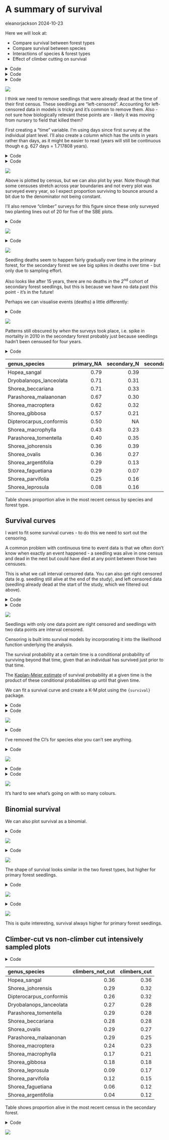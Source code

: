 # A summary of survival
eleanorjackson
2024-10-23

Here we will look at:

- Compare survival between forest types
- Compare survival between species
- Interactions of species & forest types
- Effect of climber cutting on survival

<details class="code-fold">
<summary>Code</summary>

``` r
library("tidyverse")
library("here")
library("patchwork")
library("survival")
library("ggsurvfit")
```

</details>
<details class="code-fold">
<summary>Code</summary>

``` r
# reading in data and adding a column distinguishing cohorts 1 & 2 from
# the primary forest seedlings
data <- 
  readRDS(here::here("data", "derived", "data_cleaned.rds")) %>% 
  mutate(census_no = as.ordered(census_no)) %>% 
  mutate(cohort = paste(forest_type, old_new, sep = "_")) %>% 
  filter(! cohort == "secondary_NA") %>% 
  filter(! str_detect(plant_id, "NA")) 
```

</details>
<details class="code-fold">
<summary>Code</summary>

``` r
data %>% 
  mutate(survival = as.factor(survival)) %>% 
  ggplot(aes(x = census_no, group = survival, 
             fill = survival)) +
  geom_bar(position = "fill") +
  facet_wrap(~cohort, ncol = 1,
             axis.labels = "all_x", axes = "all_x") +
  guides(x =  guide_axis(angle = 90)) +
  theme(legend.position = "top", legend.justification = "left") 
```

</details>

![](figures/2024-10-11_describe-survival/unnamed-chunk-2-1.png)

I think we need to remove seedlings that were already dead at the time
of their first census. These seedlings are “left-censored”. Accounting
for left-censored data in models is tricky and it’s common to remove
them. Also - not sure how biologically relevant these points are -
likely it was moving from nursery to field that killed them?

First creating a “time” variable. I’m using days since first survey at
the individual plant level. I’ll also create a column which has the
units in years rather than days, as it might be easier to read (years
will still be continuous though e.g. 627 days = 1.717808 years).

<details class="code-fold">
<summary>Code</summary>

``` r
data <-
  data %>%
  group_by(plant_id) %>%
  slice_min(survey_date, with_ties = FALSE) %>%
  select(plant_id, survey_date) %>%
  rename(first_survey = survey_date) %>%
  ungroup() %>% 
  right_join(data)

data <-
  data %>%
  rowwise() %>% 
  mutate(
    days =
      survey_date - first_survey) %>% 
  ungroup() %>% 
  mutate(years = as.numeric(days, units= "weeks")/52.25,
         days_num = as.numeric(days))
```

</details>
<details class="code-fold">
<summary>Code</summary>

``` r
left_censored <- 
  data %>% 
  filter(survival == 0 & days == 0) %>%  
  select(plant_id) %>% 
  distinct()

data %>% 
  filter(!plant_id %in% left_censored$plant_id) %>% 
  mutate(survival = as.factor(survival)) %>% 
  ggplot(aes(x = census_no, group = survival, 
             fill = survival)) +
  geom_bar(position = "fill") +
  facet_wrap(~cohort, ncol = 1,
             axis.labels = "all_x", axes = "all_x") +
  guides(x =  guide_axis(angle = 90)) +
  theme(legend.position = "top", legend.justification = "left") +
  geom_hline(yintercept = 0.5, colour = "white", linetype = 2) +
  geom_hline(yintercept = 0.75, colour = "white", linetype = 3) +
  geom_hline(yintercept = 0.25, colour = "white", linetype = 3)
```

</details>

![](figures/2024-10-11_describe-survival/unnamed-chunk-4-1.png)

Above is plotted by census, but we can also plot by year. Note though
that some censuses stretch across year boundaries and not every plot was
surveyed every year, so I expect proportion surviving to bounce around a
bit due to the denominator not being constant.

I’ll also remove “climber” surveys for this figure since these only
surveyed two planting lines out of 20 for five of the SBE plots.

<details class="code-fold">
<summary>Code</summary>

``` r
data %>% 
  filter(!plant_id %in% left_censored$plant_id) %>% 
  filter(!str_detect(census_id, "climber")) %>% 
  mutate(survival = as.factor(survival)) %>% 
  mutate(year = year(survey_date)) %>% 
  ggplot(aes(x = year, group = survival, 
             fill = survival)) +
  geom_bar(position = "fill") +
  facet_wrap(~cohort, ncol = 1,
             axis.labels = "all_x", axes = "all_x") +
  theme(legend.position = "top", legend.justification = "left") +
  geom_hline(yintercept = 0.5, colour = "white", linetype = 2) +
  geom_hline(yintercept = 0.75, colour = "white", linetype = 3) +
  geom_hline(yintercept = 0.25, colour = "white", linetype = 3)
```

</details>

![](figures/2024-10-11_describe-survival/unnamed-chunk-5-1.png)

<details class="code-fold">
<summary>Code</summary>

``` r
data %>% 
  filter(!plant_id %in% left_censored$plant_id) %>% 
  filter(!str_detect(census_id, "climber")) %>% 
  filter(survival == "0") %>%
  group_by(plant_id) %>%
  slice_min(lubridate::ymd(survey_date), with_ties = FALSE) %>%
  ungroup() %>% 
  ggplot(aes(x = years, 
             colour = cohort,
             group = cohort)) +
  geom_density(linewidth = 0.75) +
  ylab("Event density")
```

</details>

![](figures/2024-10-11_describe-survival/unnamed-chunk-6-1.png)

Seedling deaths seem to happen fairly gradually over time in the primary
forest, for the secondary forest we see big spikes in deaths over time -
but only due to sampling effort.

Also looks like after 15 years, there are no deaths in the
2<sup>nd</sup> cohort of secondary forest seedlings, but this is because
we have no data past this point - it’s in the future!

Perhaps we can visualise events (deaths) a little differently:

<details class="code-fold">
<summary>Code</summary>

``` r
data %>% 
  filter(!plant_id %in% left_censored$plant_id) %>% 
  filter(!str_detect(census_id, "climber")) %>% 
  filter(survival == "0") %>%
  group_by(plant_id) %>%
  slice_min(lubridate::ymd(survey_date), with_ties = FALSE) %>%
  ungroup() %>% 
  mutate(year = year(survey_date)) %>% 
  ggplot(aes(x = year, 
             fill = cohort,
             group = cohort)) +
  geom_bar() +
  facet_wrap(~cohort, ncol = 1, scales = "free_y") +
  labs(y = "# of new deaths")
```

</details>

![](figures/2024-10-11_describe-survival/unnamed-chunk-7-1.png)

Patterns still obscured by *when* the surveys took place, i.e. spike in
mortality in 2010 in the secondary forest probably just because
seedlings hadn’t been censused for four years.

<details class="code-fold">
<summary>Code</summary>

``` r
data %>% 
  filter(!plant_id %in% left_censored$plant_id) %>% 
  filter(case_when(
    forest_type == "primary" & census_no == 22 ~ TRUE,
    forest_type == "secondary" & census_no == 26 ~ TRUE
  )) %>% 
  group_by(cohort, genus_species) %>% 
  summarise(n_dead = sum(survival == "0"), 
            n_alive = sum(survival == "1")) %>% 
  mutate(prop_alive = n_alive / (n_dead + n_alive)) %>% 
  select(- n_dead, - n_alive) %>% 
  pivot_wider(names_from = cohort, values_from = prop_alive) %>% 
  arrange(desc(primary_NA)) %>% 
  knitr::kable(digits = 2)
```

</details>

| genus_species           | primary_NA | secondary_N | secondary_O |
|:------------------------|-----------:|------------:|------------:|
| Hopea_sangal            |       0.79 |        0.39 |        0.35 |
| Dryobalanops_lanceolata |       0.71 |        0.31 |        0.19 |
| Shorea_beccariana       |       0.71 |        0.33 |        0.27 |
| Parashorea_malaanonan   |       0.67 |        0.30 |        0.22 |
| Shorea_macroptera       |       0.62 |        0.32 |        0.10 |
| Shorea_gibbosa          |       0.57 |        0.21 |        0.16 |
| Dipterocarpus_conformis |       0.50 |          NA |        0.29 |
| Shorea_macrophylla      |       0.43 |        0.23 |        0.17 |
| Parashorea_tomentella   |       0.40 |        0.35 |        0.19 |
| Shorea_johorensis       |       0.36 |        0.39 |        0.19 |
| Shorea_ovalis           |       0.36 |        0.27 |        0.28 |
| Shorea_argentifolia     |       0.29 |        0.13 |        0.02 |
| Shorea_faguetiana       |       0.29 |        0.07 |        0.10 |
| Shorea_parvifolia       |       0.25 |        0.16 |        0.11 |
| Shorea_leprosula        |       0.08 |        0.16 |        0.10 |

Table shows proportion alive in the most recent census by species and
forest type.

## Survival curves

I want to fit some survival curves - to do this we need to sort out the
censoring.

A common problem with continuous time to event data is that we often
don’t know when exactly an event happened - a seedling was alive in one
census and dead in the next but could have died at any point between
those two censuses.

This is what we call interval censored data. You can also get right
censored data (e.g. seedling still alive at the end of the study), and
left censored data (seedling already dead at the start of the study,
which we filtered out above).

<details class="code-fold">
<summary>Code</summary>

``` r
interval_censored <-
  data %>% 
  filter(survival == 0) %>% 
  group_by(plant_id) %>% 
  slice_min(survey_date, with_ties = FALSE) %>% 
  ungroup() %>% 
  rename(time_to_dead = years) %>% 
  select(plant_id, genus_species, plot, cohort, time_to_dead) %>% 
  mutate(censor = "interval") 


interval_censored <-
  data %>% 
  filter(plant_id %in% interval_censored$plant_id) %>% 
  filter(survival == 1) %>% 
  group_by(plant_id) %>% 
  slice_max(survey_date, with_ties = FALSE) %>% 
  ungroup() %>% 
  rename(time_to_last_alive = years) %>% 
  select(plant_id, time_to_last_alive) %>% 
  right_join(interval_censored) 
  
  
right_censored <- 
  data %>% 
  filter(!plant_id %in% interval_censored$plant_id) %>% 
  group_by(plant_id) %>% 
  slice_max(survey_date, with_ties = FALSE) %>% 
  ungroup() %>% 
  rename(time_to_last_alive = years) %>% 
  select(plant_id, genus_species, plot, cohort, time_to_last_alive) %>% 
  mutate(censor = "right")

data_aggregated <- 
  bind_rows(interval_censored, right_censored) %>% 
  filter(time_to_last_alive > 0) %>% 
  mutate(plot_id = as.factor(paste(cohort, plot, sep = "_")))

data_aggregated <- 
  data_aggregated %>% 
  mutate(time_to_dead = case_when(
    censor == "right" ~ time_to_last_alive,
    .default = time_to_dead
  )) 
```

</details>
<details class="code-fold">
<summary>Code</summary>

``` r
data_aggregated %>% 
  slice_sample(n = 30) %>%
  pivot_longer(cols = c(time_to_last_alive, time_to_dead),
               values_to = "years") %>% 
  ggplot(aes(y = plant_id, x = years, colour = name, group = plant_id)) +
  geom_path(colour = "lightgrey") +
  geom_point(alpha = 0.5, size = 2) +
  theme(legend.position = "top")
```

</details>

![](figures/2024-10-11_describe-survival/unnamed-chunk-10-1.png)

Seedlings with only one data point are right censored and seedlings with
two data points are interval censored.

Censoring is built into survival models by incorporating it into the
likelihood function underlying the analysis.

The survival probability at a certain time is a conditional probability
of surviving beyond that time, given that an individual has survived
just prior to that time.

The [Kaplan-Meier
estimate](https://en.wikipedia.org/wiki/Kaplan–Meier_estimator) of
survival probability at a given time is the product of these conditional
probabilities up until that given time.

We can fit a survival curve and create a K-M plot using the `{survival}`
package.

<details class="code-fold">
<summary>Code</summary>

``` r
# different packages want censors formatted in different ways
data_surv <- 
  data_aggregated %>% 
  mutate(event = recode(censor, "interval" = 3, "right" = 0, "left" = 2)) %>% 
  mutate(time_to_dead = case_when(
    censor == "right" ~ NA,
    .default = time_to_dead
  ))

fit_surv <- 
  survfit(data = data_surv,
          Surv(time = time_to_last_alive, 
               time2 = time_to_dead,
               type = "interval2") ~ cohort)
```

</details>
<details class="code-fold">
<summary>Code</summary>

``` r
fit_surv %>% 
  ggsurvfit::ggsurvfit(theme = theme_classic(base_size = 10)) +
  labs(
    x = "Years",
    y = "Survival probability"
  ) + 
  add_confidence_interval() +
  ggtitle("Kaplan-Meier plot")
```

</details>

![](figures/2024-10-11_describe-survival/unnamed-chunk-12-1.png)

<details class="code-fold">
<summary>Code</summary>

``` r
fit_surv_sp <- 
  survfit(data = data_surv,
          Surv(time = time_to_last_alive, 
               time2 = time_to_dead,
               type = "interval2") ~ genus_species)
```

</details>

I’ve removed the CI’s for species else you can’t see anything.

<details class="code-fold">
<summary>Code</summary>

``` r
fit_surv_sp %>% 
  ggsurvfit::ggsurvfit(theme = theme_classic(base_size = 10)) +
  labs(
    x = "Years",
    y = "Survival probability"
  ) + 
  scale_colour_viridis_d() +
  ggtitle("Kaplan-Meier plot")
```

</details>

![](figures/2024-10-11_describe-survival/unnamed-chunk-14-1.png)

<details class="code-fold">
<summary>Code</summary>

``` r
fit_surv_sp_p <- 
  survfit(data = filter(data_surv, cohort == "primary_NA"),
          Surv(time = time_to_last_alive, 
               time2 = time_to_dead,
               type = "interval2") ~ genus_species)

fit_surv_sp_s <- 
  survfit(data = filter(data_surv, str_detect(cohort, "secondary")),
          Surv(time = time_to_last_alive, 
               time2 = time_to_dead,
               type = "interval2") ~ genus_species)
```

</details>
<details class="code-fold">
<summary>Code</summary>

``` r
fit_surv_sp_p %>% 
  ggsurvfit::ggsurvfit(theme = theme_classic(base_size = 10)) +
  labs(
    x = "Years",
    y = "Survival probability"
  ) + 
  scale_colour_viridis_d() +
  ggtitle("Primary forest") +
  
  fit_surv_sp_s %>% 
  ggsurvfit::ggsurvfit(theme = theme_classic(base_size = 10)) +
  labs(
    x = "Years",
    y = "Survival probability"
  ) + 
  scale_colour_viridis_d() +
  ggtitle("Secondary forest") +
  
  plot_layout(guides = "collect", ncol = 1)
```

</details>

![](figures/2024-10-11_describe-survival/unnamed-chunk-16-1.png)

It’s hard to see what’s going on with so many colours.

## Binomial survival

We can also plot survival as a binomial.

<details class="code-fold">
<summary>Code</summary>

``` r
p <- ggplot() +
  geom_smooth(data = filter(data, !plant_id %in% left_censored$plant_id), 
              aes(x = days_num, y = survival), 
              method = "glm", method.args = list(family = "binomial")) +
  facet_wrap(~forest_type)

p +
  ggdist::geom_dots(data = filter(data, !plant_id %in% left_censored$plant_id), 
                    aes(y = as.numeric(survival), x = days_num, 
                        side = ifelse(survival == 0, "bottom", "top")), 
                    color = "grey20", binwidth = 150, overflow = "compress", 
                    shape = 16, alpha = 0.3, size = 0.5) 
```

</details>

![](figures/2024-10-11_describe-survival/unnamed-chunk-17-1.png)

<details class="code-fold">
<summary>Code</summary>

``` r
ggplot(data = filter(data, !plant_id %in% left_censored$plant_id)) +
  geom_smooth(aes(x = years, 
                  y = survival, 
                  colour = cohort), 
              method = "glm", method.args = list(family = "binomial")) 
```

</details>

![](figures/2024-10-11_describe-survival/unnamed-chunk-18-1.png)

The shape of survival looks similar in the two forest types, but higher
for primary forest seedlings.

<details class="code-fold">
<summary>Code</summary>

``` r
data %>%  
  filter(!plant_id %in% left_censored$plant_id) %>% 
  ggplot() +
  geom_smooth(aes(survival, x = years, 
                  colour = genus_species), 
              se = FALSE, linewidth = 0.7,
              method = "glm", method.args = list(family = "binomial")) +
  facet_wrap(~forest_type) +
  scale_colour_viridis_d() 
```

</details>

![](figures/2024-10-11_describe-survival/unnamed-chunk-19-1.png)

<details class="code-fold">
<summary>Code</summary>

``` r
data %>%  
  filter(!plant_id %in% left_censored$plant_id) %>% 
  ggplot(aes(survival, x = years, 
                  colour = cohort)) +
  geom_smooth(se = FALSE, linewidth = 0.7,
              method = "glm", method.args = list(family = "binomial")) +
  facet_wrap(~genus_species, ncol = 5)  +
  ggtitle("geom_smooth(method = `glm`)") +
  
  data %>%  
  filter(!plant_id %in% left_censored$plant_id) %>% 
  ggplot(aes(survival, x = years, 
                  colour = cohort)) +
  geom_smooth(se = FALSE, linewidth = 0.7,
              method = "gam", method.args = list(family = "binomial")) +
  facet_wrap(~genus_species, ncol = 5)  +
  ggtitle("geom_smooth(method = `gam`)") +
  
  plot_layout(guides = "collect", ncol = 1) &
  theme(legend.position = "bottom", legend.justification = "left") 
```

</details>

![](figures/2024-10-11_describe-survival/unnamed-chunk-20-1.png)

This is quite interesting, survival always higher for primary forest
seedlings.

## Climber-cut vs non-climber cut intensively sampled plots

<details class="code-fold">
<summary>Code</summary>

``` r
data %>% 
  filter(forest_type == "secondary") %>% 
  mutate(climber_cut = ifelse(
    plot %in% c("05", "11", "14"),
    TRUE, FALSE
  )) %>% 
  filter(!plant_id %in% left_censored$plant_id) %>% 
  filter(census_no == 26) %>% 
  group_by(climber_cut, genus_species) %>% 
  summarise(n_dead = sum(survival == "0"), 
            n_alive = sum(survival == "1")) %>%  
  mutate(prop_alive = n_alive / (n_dead + n_alive)) %>% 
  select(- n_dead, - n_alive) %>% 
  pivot_wider(names_from = climber_cut, values_from = prop_alive) %>% 
  rename(climbers_cut = `TRUE`, climbers_not_cut = `FALSE`) %>% 
  arrange(desc(climbers_cut)) %>% 
  knitr::kable(digits = 2)
```

</details>

| genus_species           | climbers_not_cut | climbers_cut |
|:------------------------|-----------------:|-------------:|
| Hopea_sangal            |             0.36 |         0.36 |
| Shorea_johorensis       |             0.29 |         0.32 |
| Dipterocarpus_conformis |             0.26 |         0.32 |
| Dryobalanops_lanceolata |             0.27 |         0.28 |
| Parashorea_tomentella   |             0.29 |         0.28 |
| Shorea_beccariana       |             0.28 |         0.28 |
| Shorea_ovalis           |             0.29 |         0.27 |
| Parashorea_malaanonan   |             0.29 |         0.25 |
| Shorea_macroptera       |             0.24 |         0.23 |
| Shorea_macrophylla      |             0.17 |         0.21 |
| Shorea_gibbosa          |             0.18 |         0.18 |
| Shorea_leprosula        |             0.09 |         0.17 |
| Shorea_parvifolia       |             0.12 |         0.15 |
| Shorea_faguetiana       |             0.06 |         0.12 |
| Shorea_argentifolia     |             0.04 |         0.12 |

Table shows proportion alive in the most recent census in the secondary
forest.

<details class="code-fold">
<summary>Code</summary>

``` r
data %>%  
  filter(forest_type == "secondary") %>% 
  mutate(climber_cut = ifelse(
    plot %in% c("05", "11", "14"),
    TRUE, FALSE
  )) %>% 
  filter(!plant_id %in% left_censored$plant_id) %>% 
  ggplot() +
  geom_smooth(aes(survival, x = years, 
                  colour = climber_cut), 
              linewidth = 0.7,
              method = "glm", method.args = list(family = "binomial")) +
  facet_wrap(~genus_species, ncol = 5) +
  theme(legend.position = "bottom")
```

</details>

![](figures/2024-10-11_describe-survival/unnamed-chunk-22-1.png)

